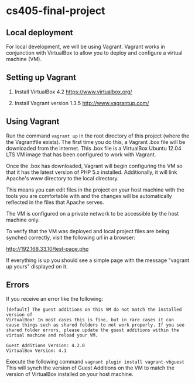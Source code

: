 cs405-final-project
===================

Local deployment
----------------

For local development, we will be using Vagrant.
Vagrant works in conjunction with VirtualBox to
allow you to deploy and configure a virtual machine (VM).

Setting up Vagrant
------------------

1. Install VirtualBox 4.2
   https://www.virtualbox.org/

2. Install Vagrant version 1.3.5
   http://www.vagrantup.com/

Using Vagrant
-------------

Run the command `vagrant up` in the root directory of
this project (where the the Vagrantfile exists). The
first time you do this, a Vagrant .box file will be
downloaded from the internet. This .box file is a
VirtualBox Ubuntu 12.04 LTS VM image that has been
configured to work with Vagrant.

Once the .box has downloaded, Vagrant will begin
configuring the VM so that it has the latest version
of PHP 5.x installed. Additionally, it will link
Apache's www directory to the local directory.

This means you can edit files in the project on your
host machine with the tools you are comfortable with
and the changes will be automatically reflected in
the files that Apache serves.

The VM is configured on a private network to be
accessible by the host machine only.

To verify that the VM was deployed and local project
files are being synched correctly, visit the following
url in a browser:

http://192.168.33.10/test-page.php

If everything is up you should see a simple page with
the message "vagrant up yours" displayed on it.

Errors
------
If you receive an error like the following:

```
[default] The guest additions on this VM do not match the installed version of
VirtualBox! In most cases this is fine, but in rare cases it can
cause things such as shared folders to not work properly. If you see
shared folder errors, please update the guest additions within the
virtual machine and reload your VM.

Guest Additions Version: 4.2.0
VirtualBox Version: 4.1
```

Execute the following command `vagrant plugin install vagrant-vbguest`
This will synch the version of Guest Additions on the VM to match
the version of VirtualBox installed on your host machine.
